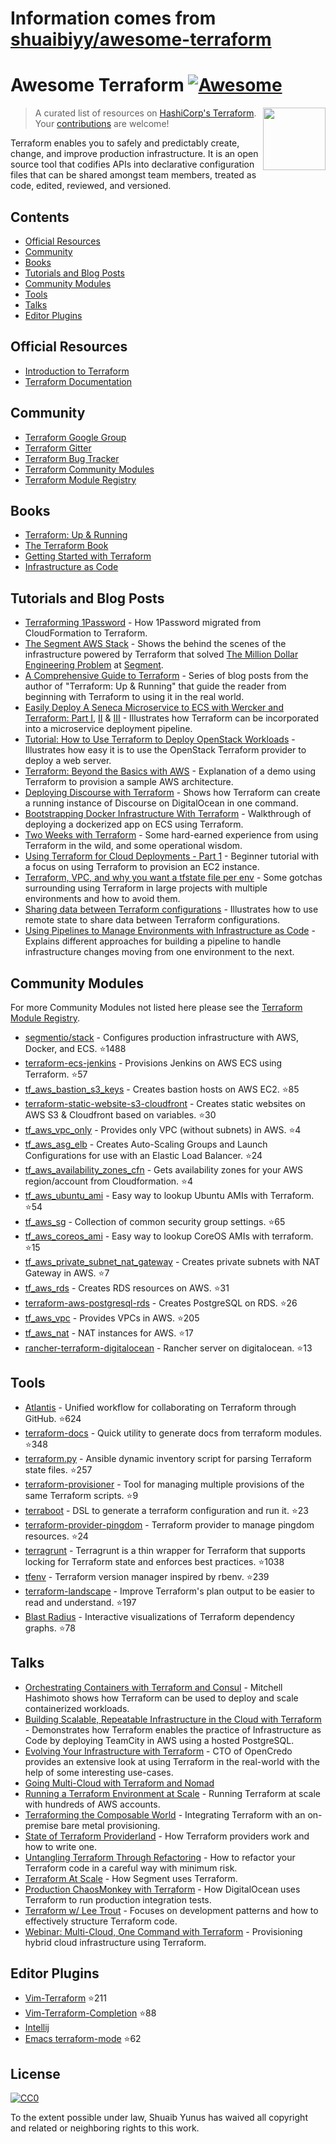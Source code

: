 # Information comes from [shuaibiyy/awesome-terraform](https://github.com/shuaibiyy/awesome-terraform)
# Awesome Terraform [![Awesome](https://cdn.rawgit.com/sindresorhus/awesome/d7305f38d29fed78fa85652e3a63e154dd8e8829/media/badge.svg)](https://github.com/sindresorhus/awesome)

> A curated list of resources on [HashiCorp's Terraform](https://www.terraform.io/).
[<img src="https://rawgit.com/shuaibiyy/awesome-terraform/master/terraform.svg" align="right" width="100">](https://terraform.io)
Your [contributions](https://github.com/shuaibiyy/awesome-terraform/blob/master/contributing.md) are welcome!

Terraform enables you to safely and predictably create, change, and improve production infrastructure. It is an open source tool that codifies APIs into declarative configuration files that can be shared amongst team members, treated as code, edited, reviewed, and versioned.

## Contents

* [Official Resources](#official-resources)
* [Community](#community)
* [Books](#books)
* [Tutorials and Blog Posts](#tutorials-and-blog-posts)
* [Community Modules](#community-modules)
* [Tools](#tools)
* [Talks](#talks)
* [Editor Plugins](#editor-plugins)

## Official Resources

* [Introduction to Terraform](https://www.terraform.io/intro/)
* [Terraform Documentation](https://www.terraform.io/docs/)

## Community

* [Terraform Google Group](https://groups.google.com/forum/#!forum/terraform-tool)
* [Terraform Gitter](https://gitter.im/hashicorp-terraform)
* [Terraform Bug Tracker](https://github.com/hashicorp/terraform/issues)
* [Terraform Community Modules](https://github.com/terraform-community-modules)
* [Terraform Module Registry](https://registry.terraform.io/)

## Books

* [Terraform: Up & Running](http://www.terraformupandrunning.com/?ref=gruntwork-blog-comprehensive-terraform)
* [The Terraform Book](https://terraformbook.com/)
* [Getting Started with Terraform](https://www.amazon.com/Getting-Started-Terraform-Kirill-Shirinkin/dp/1786465108/)
* [Infrastructure as Code](http://shop.oreilly.com/product/0636920039297.do)

## Tutorials and Blog Posts

* [Terraforming 1Password](https://blog.agilebits.com/2018/01/25/terraforming-1password/) - How 1Password migrated from CloudFormation to Terraform.
* [The Segment AWS Stack](https://segment.com/blog/the-segment-aws-stack/) - Shows the behind the scenes of the infrastructure powered by Terraform that solved [The Million Dollar Engineering Problem](https://segment.com/blog/the-million-dollar-eng-problem/) at [Segment](https://segment.com/).
* [A Comprehensive Guide to Terraform](https://blog.gruntwork.io/a-comprehensive-guide-to-terraform-b3d32832baca#.w9x897ywp) - Series of blog posts from the author of "Terraform: Up & Running" that guide the reader from beginning with Terraform to using it in the real world.
* [Easily Deploy A Seneca Microservice to ECS with Wercker and Terraform: Part I](http://chiefy.github.io/easily-deploy-a-seneca-microservice-to-ecs-with-wercker-and-terraform-part-i/), [II](http://chiefy.github.io/easily-deploy-a-seneca-microservice-to-ecs-with-wercker-and-terraform-part-ii/) & [III](http://chiefy.github.io/easily-deploy-a-seneca-microservice-to-ecs-with-wercker-and-terraform-part-i/) - Illustrates how Terraform can be incorporated into a microservice deployment pipeline.
* [Tutorial: How to Use Terraform to Deploy OpenStack Workloads](http://www.stratoscale.com/blog/openstack/tutorial-how-to-use-terraform-to-deploy-openstack-workloads/) - Illustrates how easy it is to use the OpenStack Terraform provider to deploy a web server.
* [Terraform: Beyond the Basics with AWS](https://aws.amazon.com/blogs/apn/terraform-beyond-the-basics-with-aws/) - Explanation of a demo using Terraform to provision a sample AWS architecture.
* [Deploying Discourse with Terraform](https://www.hashicorp.com/blog/terraform-discourse.html) - Shows how Terraform can create a running instance of Discourse on DigitalOcean in one command.
* [Bootstrapping Docker Infrastructure With Terraform](http://vilkeliskis.com/blog/2016/02/10/bootstrapping-docker-with-terraform.html) - Walkthrough of deploying a dockerized app on ECS using Terraform.
* [Two Weeks with Terraform](https://charity.wtf/2016/02/23/two-weeks-with-terraform/) - Some hard-earned experience from using Terraform in the wild, and some operational wisdom.
* [Using Terraform for Cloud Deployments - Part 1](https://dev.to/koenighotze/using-terraform-for-cloud-deployments---part-1) - Beginner tutorial with a focus on using Terraform to provision an EC2 instance.
* [Terraform, VPC, and why you want a tfstate file per env](https://charity.wtf/2016/03/30/terraform-vpc-and-why-you-want-a-tfstate-file-per-env/) - Some gotchas surrounding using Terraform in large projects with multiple environments and how to avoid them.
* [Sharing data between Terraform configurations](https://jamesmckay.net/2016/09/sharing-data-between-terraform-configurations/) - Illustrates how to use remote state to share data between Terraform configurations.
* [Using Pipelines to Manage Environments with Infrastructure as Code](https://medium.com/@kief/https-medium-com-kief-using-pipelines-to-manage-environments-with-infrastructure-as-code-b37285a1cbf5) - Explains different approaches for building a pipeline to handle infrastructure changes moving from one environment to the next.

## Community Modules

For more Community Modules not listed here please see the [Terraform Module Registry](https://registry.terraform.io/).

* [segmentio/stack](https://github.com/segmentio/stack) - Configures production infrastructure with AWS, Docker, and ECS. :star:1488
* [terraform-ecs-jenkins](https://github.com/shuaibiyy/terraform-ecs-jenkins) - Provisions Jenkins on AWS ECS using Terraform. :star:57
* [tf_aws_bastion_s3_keys](https://github.com/terraform-community-modules/tf_aws_bastion_s3_keys) - Creates bastion hosts on AWS EC2. :star:85
* [terraform-static-website-s3-cloudfront](https://github.com/sjevs/terraform-static-website-s3-cloudfront) - Creates static websites on AWS S3 & Cloudfront based on variables. :star:30
* [tf_aws_vpc_only](https://github.com/terraform-community-modules/tf_aws_vpc_only) - Provides only VPC (without subnets) in AWS. :star:4
* [tf_aws_asg_elb](https://github.com/terraform-community-modules/tf_aws_asg_elb) - Creates Auto-Scaling Groups and Launch Configurations for use with an Elastic Load Balancer. :star:24
* [tf_aws_availability_zones_cfn](https://github.com/terraform-community-modules/tf_aws_availability_zones_cfn) - Gets availability zones for your AWS region/account from Cloudformation. :star:4
* [tf_aws_ubuntu_ami](https://github.com/terraform-community-modules/tf_aws_ubuntu_ami) - Easy way to lookup Ubuntu AMIs with Terraform. :star:54
* [tf_aws_sg](https://github.com/terraform-community-modules/tf_aws_sg) - Collection of common security group settings. :star:65
* [tf_aws_coreos_ami](https://github.com/terraform-community-modules/tf_aws_coreos_ami) - Easy way to lookup CoreOS AMIs with terraform. :star:15
* [tf_aws_private_subnet_nat_gateway](https://github.com/terraform-community-modules/tf_aws_private_subnet_nat_gateway) - Creates private subnets with NAT Gateway in AWS. :star:7
* [tf_aws_rds](https://github.com/terraform-aws-modules/terraform-aws-rds) - Creates RDS resources on AWS. :star:31
* [terraform-aws-postgresql-rds](https://github.com/azavea/terraform-aws-postgresql-rds) - Creates PostgreSQL on RDS. :star:26
* [tf_aws_vpc](https://github.com/terraform-community-modules/tf_aws_vpc) - Provides VPCs in AWS. :star:205
* [tf_aws_nat](https://github.com/terraform-community-modules/tf_aws_nat) - NAT instances for AWS. :star:17
* [rancher-terraform-digitalocean](https://github.com/lunagt/rancher-terraform-digitalocean) - Rancher server on digitalocean. :star:13

## Tools

* [Atlantis](https://github.com/hootsuite/atlantis) - Unified workflow for collaborating on Terraform through GitHub. :star:624
* [terraform-docs](https://github.com/segmentio/terraform-docs) - Quick utility to generate docs from terraform modules. :star:348
* [terraform.py](https://github.com/ciscocloud/terraform.py) - Ansible dynamic inventory script for parsing Terraform state files. :star:257
* [terraform-provisioner](https://github.com/shuaibiyy/terraform-provisioner) - Tool for managing multiple provisions of the same Terraform scripts. :star:9
* [terraboot](https://github.com/MastodonC/terraboot) - DSL to generate a terraform configuration and run it. :star:23
* [terraform-provider-pingdom](https://github.com/russellcardullo/terraform-provider-pingdom) - Terraform provider to manage pingdom resources. :star:24
* [terragrunt](https://github.com/gruntwork-io/terragrunt) - Terragrunt is a thin wrapper for Terraform that supports locking for Terraform state and enforces best practices. :star:1038
* [tfenv](https://github.com/kamatama41/tfenv) - Terraform version manager inspired by rbenv. :star:239
* [terraform-landscape](https://github.com/coinbase/terraform-landscape) - Improve Terraform's plan output to be easier to read and understand. :star:197
* [Blast Radius](https://github.com/28mm/blast-radius) - Interactive visualizations of Terraform dependency graphs. :star:78


## Talks

* [Orchestrating Containers with Terraform and Consul](https://www.infoq.com/presentations/terraform-consul) - Mitchell Hashimoto shows how Terraform can be used to deploy and scale containerized workloads.
* [Building Scalable, Repeatable Infrastructure in the Cloud with Terraform](https://www.youtube.com/watch?v=cG7pcksTAnY) - Demonstrates how Terraform enables the practice of Infrastructure as Code by deploying TeamCity in AWS using a hosted PostgreSQL.
* [Evolving Your Infrastructure with Terraform](https://www.youtube.com/watch?v=wgzgVm7Sqlk) - CTO of OpenCredo provides an extensive look at using Terraform in the real-world with the help of some interesting use-cases.
* [Going Multi-Cloud with Terraform and Nomad](https://www.youtube.com/watch?v=e42A4aBZUkQ)
* [Running a Terraform Environment at Scale](https://www.youtube.com/watch?v=3JVGSq7QIS0) - Running Terraform at scale with hundreds of AWS accounts.
* [Terraforming the Composable World](https://www.youtube.com/watch?v=cHrOXPatFeg) - Integrating Terraform with an on-premise bare metal provisioning.
* [State of Terraform Providerland](https://www.youtube.com/watch?v=ar1PF5iDtbg) - How Terraform providers work and how to write one.
* [Untangling Terraform Through Refactoring](https://www.youtube.com/watch?v=OH6iDKaXpZs) - How to refactor your Terraform code in a careful way with minimum risk.
* [Terraform At Scale](https://www.youtube.com/watch?v=RldRDryLiXs) - How Segment uses Terraform.
* [Production ChaosMonkey with Terraform](https://www.youtube.com/watch?v=CPI6W3LK0-g) - How DigitalOcean uses Terraform to run production integration tests.
* [Terraform w/ Lee Trout](https://www.youtube.com/watch?v=p2ESyuqPw1A) - Focuses on development patterns and how to effectively structure Terraform code.
* [Webinar: Multi-Cloud, One Command with Terraform](https://www.youtube.com/watch?v=adzqsywrJKk) - Provisioning hybrid cloud infrastructure using Terraform.

## Editor Plugins

* [Vim-Terraform](https://github.com/hashivim/vim-terraform) :star:211
* [Vim-Terraform-Completion](https://github.com/juliosueiras/vim-terraform-completion) :star:88
* [Intellij](https://plugins.jetbrains.com/plugin/7808-hashicorp-terraform--hcl-language-support)
* [Emacs terraform-mode](https://github.com/syohex/emacs-terraform-mode) :star:62

## License

[![CC0](http://mirrors.creativecommons.org/presskit/buttons/88x31/svg/cc-zero.svg)](https://creativecommons.org/publicdomain/zero/1.0/)

To the extent possible under law, Shuaib Yunus has waived all copyright and related or neighboring rights to this work.

